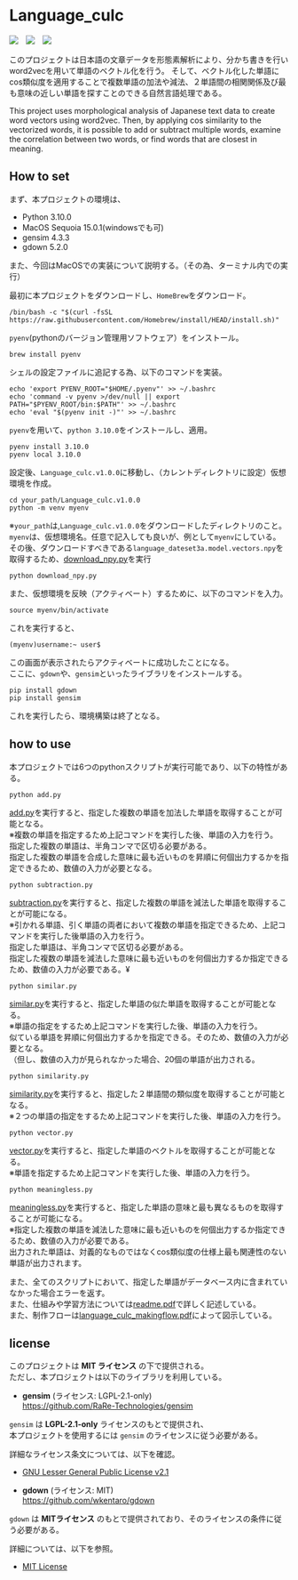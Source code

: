 # Language_culc
<img src="https://img.shields.io/badge/python-3.10.0-3776AB.svg?logo=python&style=plastic">&emsp;<img src="https://img.shields.io/badge/gensim-v4.3.3-99999.svg?logo=&style=plastic">&emsp;<img src="https://img.shields.io/badge/gdown-v5.2.0-ca97fc.svg?logo=&style=plastic">

このプロジェクトは日本語の文章データを形態素解析により、分かち書きを行いword2vecを用いて単語のベクトル化を行う。
そして、ベクトル化した単語にcos類似度を適用することで複数単語の加法や減法、２単語間の相関関係及び最も意味の近しい単語を探すことのできる自然言語処理である。

This project uses morphological analysis of Japanese text data to create word vectors using word2vec.
Then, by applying cos similarity to the vectorized words, it is possible to add or subtract multiple words, examine the correlation between two words, or find words that are closest in meaning.

## How to set
まず、本プロジェクトの環境は、
- Python 3.10.0
- MacOS Sequoia 15.0.1(windowsでも可)
- gensim 4.3.3
- gdown 5.2.0

また、今回はMacOSでの実装について説明する。（その為、ターミナル内での実行）

最初に本プロジェクトをダウンロードし、`HomeBrew`をダウンロード。
```
/bin/bash -c "$(curl -fsSL https://raw.githubusercontent.com/Homebrew/install/HEAD/install.sh)"
```
`pyenv`(pythonのバージョン管理用ソフトウェア）をインストール。
```
brew install pyenv
```
シェルの設定ファイルに追記する為、以下のコマンドを実装。
```
echo 'export PYENV_ROOT="$HOME/.pyenv"' >> ~/.bashrc
echo 'command -v pyenv >/dev/null || export PATH="$PYENV_ROOT/bin:$PATH"' >> ~/.bashrc
echo 'eval "$(pyenv init -)"' >> ~/.bashrc
```
`pyenv`を用いて、`python 3.10.0`をインストールし、適用。
```
pyenv install 3.10.0
pyenv local 3.10.0
```
設定後、`Language_culc.v1.0.0`に移動し、（カレントディレクトリに設定）仮想環境を作成。
```
cd your_path/Language_culc.v1.0.0
python -m venv myenv
```
※`your_path`は,`Language_culc.v1.0.0`をダウンロードしたディレクトリのこと。<br/>
`myenv`は、仮想環境名。任意で記入しても良いが、例として`myenv`にしている。<br/>
その後、ダウンロードすべきである`language_dateset3a.model.vectors.npy`を取得するため、[download_npy.py](Language_culc.v1.0.0/download_npy.py)を実行
```
python download_npy.py
```
また、仮想環境を反映（アクティベート）するために、以下のコマンドを入力。
```
source myenv/bin/activate
```
これを実行すると、
```
(myenv)username:~ user$
```
この画面が表示されたらアクティベートに成功したことになる。<br/>
ここに、`gdown`や、`gensim`といったライブラリをインストールする。
```
pip install gdown
pip install gensim
```
これを実行したら、環境構築は終了となる。
## how to use
本プロジェクトでは6つのpythonスクリプトが実行可能であり、以下の特性がある。
```
python add.py
```
[add.py](Language_culc.v1.0.0/add.py)を実行すると、指定した複数の単語を加法した単語を取得することが可能となる。<br/>
※複数の単語を指定するため上記コマンドを実行した後、単語の入力を行う。<br/>
指定した複数の単語は、半角コンマで区切る必要がある。<br/>
指定した複数の単語を合成した意味に最も近いものを昇順に何個出力するかを指定できるため、数値の入力が必要となる。<br/>
```
python subtraction.py
```
[subtraction.py](Language_culc.v1.0.0/subtraction.py)を実行すると、指定した複数の単語を減法した単語を取得することが可能になる。<br/>
※引かれる単語、引く単語の両者において複数の単語を指定できるため、上記コマンドを実行した後単語の入力を行う。<br/>
指定した単語は、半角コンマで区切る必要がある。<br/>
指定した複数の単語を減法した意味に最も近いものを何個出力するか指定できるため、数値の入力が必要である。¥
```
python similar.py
```
[similar.py](Language_culc.v1.0.0/similar.py)を実行すると、指定した単語の似た単語を取得することが可能となる。
<br/>
※単語の指定をするため上記コマンドを実行した後、単語の入力を行う。<br/>
似ている単語を昇順に何個出力するかを指定できる。そのため、数値の入力が必要となる。<br/>
（但し、数値の入力が見られなかった場合、20個の単語が出力される。
```
python similarity.py
```
[similarity.py](Language_culc.v1.0.0/similarity.py)を実行すると、指定した２単語間の類似度を取得することが可能となる。<br/>
※２つの単語の指定をするため上記コマンドを実行した後、単語の入力を行う。<br/>
```
python vector.py
```
[vector.py](Language_culc.v1.0.0/vector.py)を実行すると、指定した単語のベクトルを取得することが可能となる。<br/>
※単語を指定するため上記コマンドを実行した後、単語の入力を行う。
```
python meaningless.py
```
[meaningless.py](Language_culc.v1.0.0/meaninless.py)を実行すると、指定した単語の意味と最も異なるものを取得することが可能になる。<br/>
※指定した複数の単語を減法した意味に最も近いものを何個出力するか指定できるため、数値の入力が必要である。<br/>
出力された単語は、対義的なものではなくcos類似度の仕様上最も関連性のない単語が出力されます。

また、全てのスクリプトにおいて、指定した単語がデータベース内に含まれていなかった場合エラーを返す。<br/>
また、仕組みや学習方法については[readme.pdf](description/readme.pdf)で詳しく記述している。<br/>
また、制作フローは[language_culc_makingflow.pdf](description/language_culc_makingflow.pdf)によって図示している。
## license
このプロジェクトは **MIT ライセンス** の下で提供される。  
ただし、本プロジェクトは以下のライブラリを利用している。

- **gensim** (ライセンス: LGPL-2.1-only)  
  https://github.com/RaRe-Technologies/gensim  

`gensim` は **LGPL-2.1-only** ライセンスのもとで提供され、  
本プロジェクトを使用するには `gensim` のライセンスに従う必要がある。

詳細なライセンス条文については、以下を確認。  
- [GNU Lesser General Public License v2.1](https://www.gnu.org/licenses/old-licenses/lgpl-2.1.html)

- **gdown** (ライセンス: MIT)  
  https://github.com/wkentaro/gdown  

`gdown` は **MITライセンス** のもとで提供されており、そのライセンスの条件に従う必要がある。  

詳細については、以下を参照。  
- [MIT License](https://opensource.org/licenses/MIT)


　












